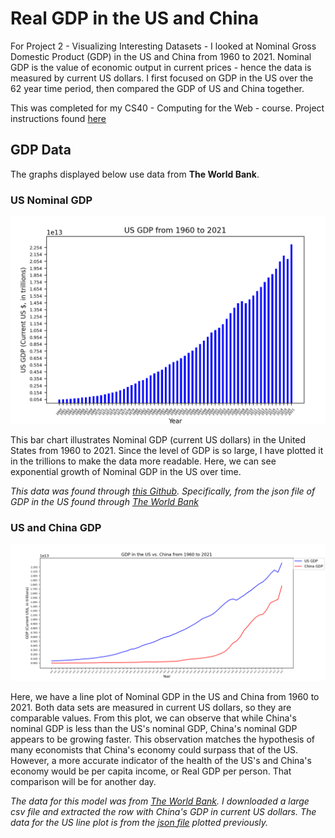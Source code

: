 # Real GDP in the US and China

For Project 2 - Visualizing Interesting Datasets - I looked at Nominal Gross Domestic Product (GDP) in the US and China from 1960 to 2021. Nominal GDP is the value of economic output in current prices - hence the data is measured by current US dollars. I first focused on GDP in the US over the 62 year time period, then compared the GDP of US and China together. 

This was completed for my CS40 - Computing for the Web - course. Project instructions found [here](https://github.com/mikeizbicki/cmc-csci040/tree/2022fall/project_02)

## GDP Data

The graphs displayed below use data from **The World Bank**. 

### **US Nominal GDP**

![US GDP from 1960 to 2021](GDP_US.png)

This bar chart illustrates Nominal GDP (current US dollars) in the United States from 1960 to 2021. Since the level of GDP is so large, I have plotted it in the trillions to make the data more readable. Here, we can see exponential growth of Nominal GDP in the US over time. 

*This data was found through [this Github](https://github.com/jdorfman/awesome-json-datasets#gdp). Specifically, from the json file of GDP in the US found through [The World Bank](http://api.worldbank.org/v2/countries/USA/indicators/NY.GDP.MKTP.CD?per_page=5000&format=json)*

### **US and China GDP**

![GDP in the US vs. China from 1960 to 2021](GDP_US_CH.png)

Here, we have a line plot of Nominal GDP in the US and China from 1960 to 2021. Both data sets are measured in current US dollars, so they are comparable values. From this plot, we can observe that while China's nominal GDP is less than the US's nominal GDP, China's nominal GDP appears to be growing faster. This observation matches the hypothesis of many economists that China's economy could surpass that of the US. However, a more accurate indicator of the health of the US's and China's economy would be per capita income, or Real GDP per person. That comparison will be for another day. 

*The data for this model was from [The World Bank](https://data.worldbank.org/country/china?view=chart). I downloaded a large csv file and extracted the row with China's GDP in current US dollars. The data for the US line plot is from the [json file](http://api.worldbank.org/v2/countries/USA/indicators/NY.GDP.MKTP.CD?per_page=5000&format=json) plotted previously.*

